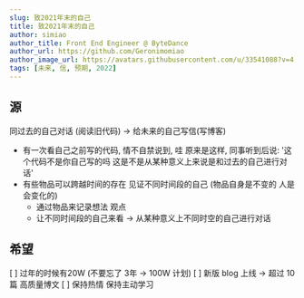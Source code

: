 ```yaml
---
slug: 致2021年末的自己
title: 致2021年末的自己
author: simiao
author_title: Front End Engineer @ ByteDance
author_url: https://github.com/Geronimomiao
author_image_url: https://avatars.githubusercontent.com/u/33541088?v=4
tags: [未来, 信, 预期, 2022]
---
```


## 源
同过去的自己对话 (阅读旧代码) -> 给未来的自己写信(写博客)

- 有一次看自己之前写的代码, 情不自禁说到, 哇 原来是这样, 同事听到后说: '这个代码不是你自己写的吗 这是不是从某种意义上来说是和过去的自己进行对话'
- 有些物品可以跨越时间的存在 见证不同时间段的自己 (物品自身是不变的 人是会变化的)
    - 通过物品来记录想法 观点 
    - 让不同时间段的自己来看 -> 从某种意义上不同时空的自己进行对话


## 希望
[ ] 过年的时候有20W  (不要忘了 3年 -> 100W 计划)
[ ] 新版 blog 上线 -> 超过 10 篇 高质量博文
[ ] 保持热情 保持主动学习